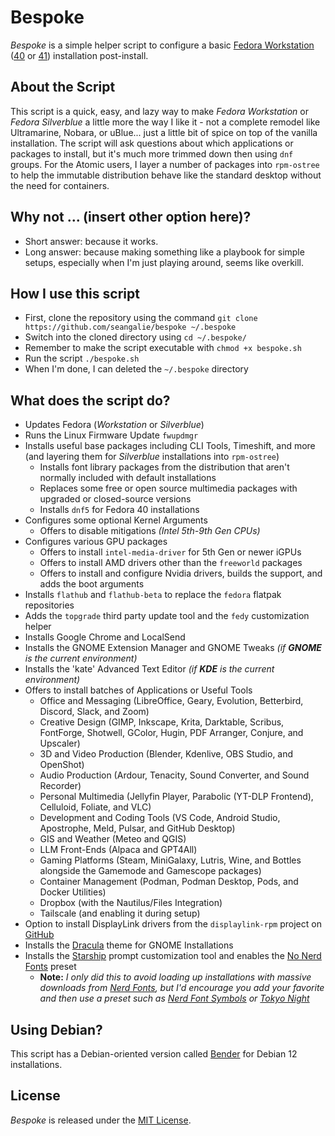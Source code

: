 # Bespoke

*Bespoke* is a simple helper script to configure a basic [Fedora Workstation](https://fedoraproject.org/workstation/) ([40](https://download.fedoraproject.org/pub/fedora/linux/releases/40/Workstation/x86_64/iso/Fedora-Workstation-Live-x86_64-40-1.14.iso) or [41](https://download.fedoraproject.org/pub/fedora/linux/releases/41/Workstation/x86_64/iso/Fedora-Workstation-Live-x86_64-41-1.4.iso)) installation post-install.

## About the Script

This script is a quick, easy, and lazy way to make *Fedora Workstation* or *Fedora Silverblue* a little more the way I like it - not a complete remodel like Ultramarine, Nobara, or uBlue... just a little bit of spice on top of the vanilla installation.  The script will ask questions about which applications or packages to install, but it's much more trimmed down then using `dnf` groups.  For the Atomic users, I layer a number of packages into `rpm-ostree` to help the immutable distribution behave like the standard desktop without the need for containers.

## Why not ... (insert other option here)?

- Short answer: because it works.
- Long answer: because making something like a playbook for simple setups, especially when I'm just playing around, seems like overkill.

## How I use this script

- First, clone the repository using the command `git clone https://github.com/seangalie/bespoke ~/.bespoke`
- Switch into the cloned directory using `cd ~/.bespoke/`
- Remember to make the script executable with `chmod +x bespoke.sh`
- Run the script `./bespoke.sh`
- When I'm done, I can deleted the `~/.bespoke` directory

## What does the script do?

- Updates Fedora (*Workstation* or *Silverblue*)
- Runs the Linux Firmware Update `fwupdmgr`
- Installs useful base packages including CLI Tools, Timeshift, and more (and layering them for *Silverblue* installations into `rpm-ostree`)
    - Installs font library packages from the distribution that aren't normally included with default installations
    - Replaces some free or open source multimedia packages with upgraded or closed-source versions
    - Installs `dnf5` for Fedora 40 installations
- Configures some optional Kernel Arguments
    - Offers to disable mitigations *(Intel 5th-9th Gen CPUs)*
- Configures various GPU packages
    - Offers to install `intel-media-driver` for 5th Gen or newer iGPUs
    - Offers to install AMD drivers other than the `freeworld` packages
    - Offers to install and configure Nvidia drivers, builds the support, and adds the boot arguments
- Installs `flathub` and `flathub-beta` to replace the `fedora` flatpak repositories
- Adds the `topgrade` third party update tool and the `fedy` customization helper
- Installs Google Chrome and LocalSend
- Installs the GNOME Extension Manager and GNOME Tweaks *(if **GNOME** is the current environment)*
- Installs the 'kate' Advanced Text Editor *(if **KDE** is the current environment)*
- Offers to install batches of Applications or Useful Tools
    - Office and Messaging (LibreOffice, Geary, Evolution, Betterbird, Discord, Slack, and Zoom)
    - Creative Design (GIMP, Inkscape, Krita, Darktable, Scribus, FontForge, Shotwell, GColor, Hugin, PDF Arranger, Conjure, and Upscaler)
    - 3D and Video Production (Blender, Kdenlive, OBS Studio, and OpenShot)
    - Audio Production (Ardour, Tenacity, Sound Converter, and Sound Recorder)
    - Personal Multimedia (Jellyfin Player, Parabolic (YT-DLP Frontend), Celluloid, Foliate, and VLC)
    - Development and Coding Tools (VS Code, Android Studio, Apostrophe, Meld, Pulsar, and GitHub Desktop)
    - GIS and Weather (Meteo and QGIS)
    - LLM Front-Ends (Alpaca and GPT4All)
    - Gaming Platforms (Steam, MiniGalaxy, Lutris, Wine, and Bottles alongside the Gamemode and Gamescope packages)
    - Container Management (Podman, Podman Desktop, Pods, and Docker Utilities)
    - Dropbox (with the Nautilus/Files Integration)
    - Tailscale (and enabling it during setup)
- Option to install DisplayLink drivers from the `displaylink-rpm` project on [GitHub](https://github.com/displaylink-rpm/displaylink-rpm)
- Installs the [Dracula](https://draculatheme.com/) theme for GNOME Installations
- Installs the [Starship](https://starship.rs/) prompt customization tool and enables the [No Nerd Fonts](https://starship.rs/presets/no-nerd-font#no-nerd-fonts-preset) preset
	- **Note:** *I only did this to avoid loading up installations with massive downloads from [Nerd Fonts](https://www.nerdfonts.com/), but I'd encourage you add your favorite and then use a preset such as [Nerd Font Symbols](https://starship.rs/presets/nerd-font) or [Tokyo Night](https://starship.rs/presets/tokyo-night)*

## Using Debian?

This script has a Debian-oriented version called [Bender](https://github.com/seangalie/bender) for Debian 12 installations.

## License

*Bespoke* is released under the [MIT License](https://opensource.org/licenses/MIT).